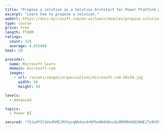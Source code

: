 ```yaml
---
title: "Propose a solution as a Solution Architect for Power Platform and Dynamics 365"
excerpt: "Learn how to propose a solution."
webUrl: https://docs.microsoft.com/en-us/learn/modules/propose-solution/
type: course
price: Free
length: PT40M
ratings:
  count: 328
  average: 4.655488
heat: 50

provider:
  name: Microsoft Learn
  domain: microsoft.com
  images:
    - url: /assets/images/organizations/microsoft.com-50x50.jpg
      width: 50
      height: 50

levels:
  - Advanced

topics:
  - Power BI

secured: "YS1udYICSUsdhMZ/RthyvqNk6az4rKPSe8H4S6ssGLMPKMh4UO2NHEiTz0VSks27015hnmSjZrx5pxjhD1Tm2zG8F+ql8j8aAKmvWkuyCLNyres2lR6GZ/dVoKq/V2V+nSwEWR7enmQt5pF5DTV6qtlndzEWsIZqvpF5TuYss8DdwmK8jD7sWpDl+WgjAdB2weob6AEghxTi+OUrK1NmoLsUPpRTfnPfp/TE/DL39ofRwyagoMD+/U2RqrbDp7H7eAh3DdvArNve+WHum8o/IKF8+gDlg1k8WYWtvNm/oXxl5QlrNGqBD9pNqwiiNOCYxj9ThHpXiAgnLAnwret36n5MBzoe1AVB9cMuOHf6JBZ0G2U3pFNwTtVeXbeBMAtoKaTEmLkKEg2m5klGo3PjUOxj1cofCjXyn9clOhv9YaA=;+vILFngXzqSqic/NpXVNuQ=="
---
```



